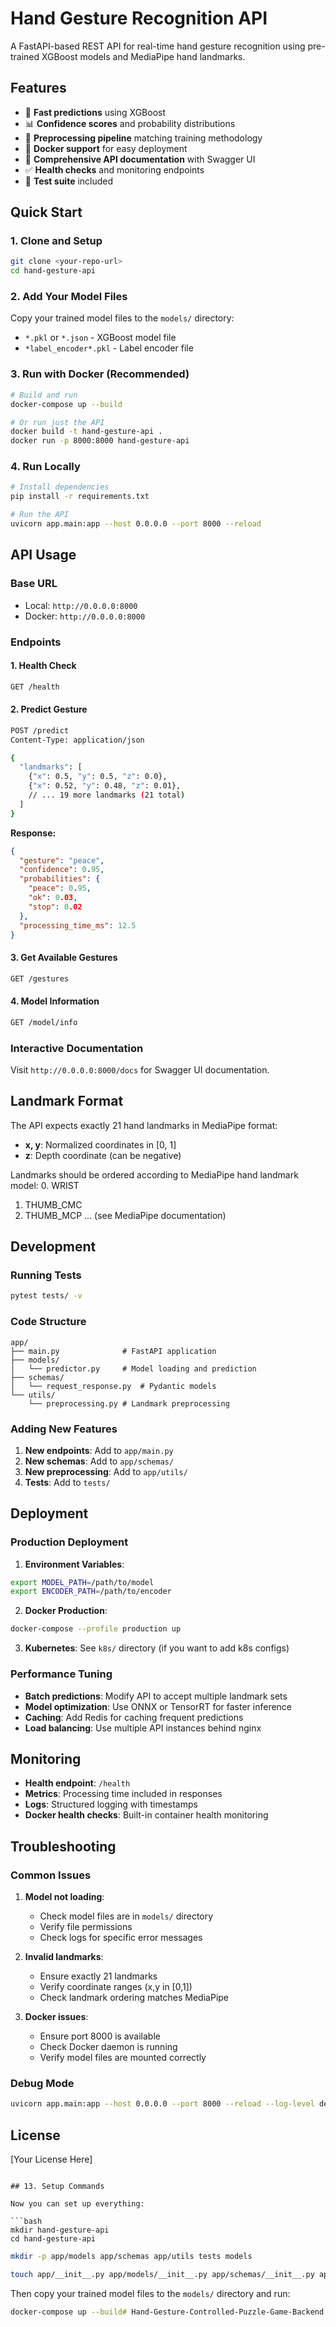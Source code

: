 # Hand Gesture Recognition API

A FastAPI-based REST API for real-time hand gesture recognition using pre-trained XGBoost models and MediaPipe hand landmarks.

## Features

- 🚀 **Fast predictions** using XGBoost
- 📊 **Confidence scores** and probability distributions
- 🔄 **Preprocessing pipeline** matching training methodology
- 🐳 **Docker support** for easy deployment
- 📝 **Comprehensive API documentation** with Swagger UI
- ✅ **Health checks** and monitoring endpoints
- 🧪 **Test suite** included

## Quick Start

### 1. Clone and Setup

```bash
git clone <your-repo-url>
cd hand-gesture-api
```

### 2. Add Your Model Files

Copy your trained model files to the `models/` directory:
- `*.pkl` or `*.json` - XGBoost model file
- `*label_encoder*.pkl` - Label encoder file

### 3. Run with Docker (Recommended)

```bash
# Build and run
docker-compose up --build

# Or run just the API
docker build -t hand-gesture-api .
docker run -p 8000:8000 hand-gesture-api
```

### 4. Run Locally

```bash
# Install dependencies
pip install -r requirements.txt

# Run the API
uvicorn app.main:app --host 0.0.0.0 --port 8000 --reload
```

## API Usage

### Base URL
- Local: `http://0.0.0.0:8000`
- Docker: `http://0.0.0.0:8000`

### Endpoints

#### 1. Health Check
```bash
GET /health
```

#### 2. Predict Gesture
```bash
POST /predict
Content-Type: application/json

{
  "landmarks": [
    {"x": 0.5, "y": 0.5, "z": 0.0},
    {"x": 0.52, "y": 0.48, "z": 0.01},
    // ... 19 more landmarks (21 total)
  ]
}
```

**Response:**
```json
{
  "gesture": "peace",
  "confidence": 0.95,
  "probabilities": {
    "peace": 0.95,
    "ok": 0.03,
    "stop": 0.02
  },
  "processing_time_ms": 12.5
}
```

#### 3. Get Available Gestures
```bash
GET /gestures
```

#### 4. Model Information
```bash
GET /model/info
```

### Interactive Documentation
Visit `http://0.0.0.0:8000/docs` for Swagger UI documentation.

## Landmark Format

The API expects exactly 21 hand landmarks in MediaPipe format:
- **x, y**: Normalized coordinates in [0, 1]
- **z**: Depth coordinate (can be negative)

Landmarks should be ordered according to MediaPipe hand landmark model:
0. WRIST
1. THUMB_CMC
2. THUMB_MCP
... (see MediaPipe documentation)

## Development

### Running Tests
```bash
pytest tests/ -v
```

### Code Structure
```
app/
├── main.py              # FastAPI application
├── models/
│   └── predictor.py     # Model loading and prediction
├── schemas/
│   └── request_response.py  # Pydantic models
└── utils/
    └── preprocessing.py # Landmark preprocessing
```

### Adding New Features

1. **New endpoints**: Add to `app/main.py`
2. **New schemas**: Add to `app/schemas/`
3. **New preprocessing**: Add to `app/utils/`
4. **Tests**: Add to `tests/`

## Deployment

### Production Deployment

1. **Environment Variables**:
```bash
export MODEL_PATH=/path/to/model
export ENCODER_PATH=/path/to/encoder
```

2. **Docker Production**:
```bash
docker-compose --profile production up
```

3. **Kubernetes**: See `k8s/` directory (if you want to add k8s configs)

### Performance Tuning

- **Batch predictions**: Modify API to accept multiple landmark sets
- **Model optimization**: Use ONNX or TensorRT for faster inference
- **Caching**: Add Redis for caching frequent predictions
- **Load balancing**: Use multiple API instances behind nginx

## Monitoring

- **Health endpoint**: `/health`
- **Metrics**: Processing time included in responses
- **Logs**: Structured logging with timestamps
- **Docker health checks**: Built-in container health monitoring

## Troubleshooting

### Common Issues

1. **Model not loading**:
   - Check model files are in `models/` directory
   - Verify file permissions
   - Check logs for specific error messages

2. **Invalid landmarks**:
   - Ensure exactly 21 landmarks
   - Verify coordinate ranges (x,y in [0,1])
   - Check landmark ordering matches MediaPipe

3. **Docker issues**:
   - Ensure port 8000 is available
   - Check Docker daemon is running
   - Verify model files are mounted correctly

### Debug Mode
```bash
uvicorn app.main:app --host 0.0.0.0 --port 8000 --reload --log-level debug
```

## License

[Your License Here]
```

## 13. Setup Commands

Now you can set up everything:

```bash
mkdir hand-gesture-api
cd hand-gesture-api
```

```bash
mkdir -p app/models app/schemas app/utils tests models
```

```bash
touch app/__init__.py app/models/__init__.py app/schemas/__init__.py app/utils/__init__.py tests/__init__.py
```

Then copy your trained model files to the `models/` directory and run:

```bash
docker-compose up --build# Hand-Gesture-Controlled-Puzzle-Game-Backend